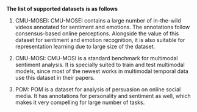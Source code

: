 **The list of supported datasets is as follows**

1. CMU-MOSEI: CMU-MOSEI contains a large number of in-the-wild videos annotated for sentiment and emotions. The annotations follow consensus-based online perceptions. Alongside the value of this dataset for sentiment and emotion recognition, it is also suitable for representation learning due to large size of the dataset. 

2. CMU-MOSI: CMU-MOSI is a standard benchmark for multimodal sentiment analysis. It is specially suited to train and test multimodal models, since most of the newest works in multimodal temporal data use this dataset in their papers. 

3. POM: POM is a dataset for analysis of persuasion on online social media. It has annotations for personality and sentiment as well, which makes it very compelling for large number of tasks. 

